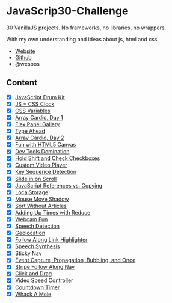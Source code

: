 # JavaScrip30-Challenge

30 VanillaJS projects. No frameworks, no libraries, no wrappers.

With my own understanding and ideas about js, html and css

- [Website](https://javascript30.com/) 
- [Github](https://github.com/wesbos/JavaScript30)
- @wesbos

## Content
 - [x] [JavaScript Drum Kit](https://github.com/zzkzzzz/JavaScript30-Challenge/tree/master/01%20-%20Drum%20Kit)
 - [x] [JS + CSS Clock](https://github.com/zzkzzzz/JavaScript30-Challenge/tree/master/02%20-%20JS%20and%20CSS%20Clock)
 - [x] [CSS Variables](https://github.com/zzkzzzz/JavaScript30-Challenge/tree/master/03%20-%20CSS%20Variables)
 - [x] [Array Cardio, Day 1](https://github.com/zzkzzzz/JavaScript30-Challenge/tree/master/04%20-%20Array%20Cardio%20Day%201)
 - [x] [Flex Panel Gallery](https://github.com/zzkzzzz/JavaScript30-Challenge/tree/master/05%20-%20Flex%20Panel%20Gallery)
 - [x] [Type Ahead](https://github.com/zzkzzzz/JavaScript30-Challenge/tree/master/06%20-%20Type%20Ahead)
 - [x] [Array Cardio, Day 2](https://github.com/zzkzzzz/JavaScript30-Challenge/tree/master/07%20-%20Array%20Cardio%20Day%202)
 - [x] [Fun with HTML5 Canvas](https://github.com/zzkzzzz/JavaScript30-Challenge/tree/master/08%20-%20Fun%20with%20HTML5%20Canvas)
 - [x] [Dev Tools Domination](https://github.com/zzkzzzz/JavaScript30-Challenge/tree/master/09%20-%20Dev%20Tools%20Domination)
 - [x] [Hold Shift and Check Checkboxes](https://github.com/zzkzzzz/JavaScript30-Challenge/tree/master/10%20-%20Hold%20Shift%20and%20Check%20Checkboxes)
 - [x] [Custom Video Player](https://github.com/zzkzzzz/JavaScript30-Challenge/tree/master/11%20-%20Custom%20Video%20Player)
 - [x] [Key Sequence Detection](https://github.com/zzkzzzz/JavaScript30-Challenge/tree/master/12%20-%20Key%20Sequence%20Detection)
 - [x] [Slide in on Scroll](https://github.com/zzkzzzz/JavaScript30-Challenge/tree/master/13%20-%20Slide%20in%20on%20Scroll)
 - [x] [JavaScript References vs. Copying](https://github.com/zzkzzzz/JavaScript30-Challenge/tree/master/14%20-%20JavaScript%20References%20VS%20Copying)
 - [x] [LocalStorage](https://github.com/zzkzzzz/JavaScript30-Challenge/tree/master/15%20-%20LocalStorage)
 - [x] [Mouse Move Shadow](https://github.com/zzkzzzz/JavaScript30-Challenge/tree/master/16%20-%20Mouse%20Move%20Shadow)
 - [x] [Sort Without Articles](https://github.com/zzkzzzz/JavaScript30-Challenge/tree/master/17%20-%20Sort%20Without%20Articles)
 - [x] [Adding Up Times with Reduce](https://github.com/zzkzzzz/JavaScript30-Challenge/tree/master/18%20-%20Adding%20Up%20Times%20with%20Reduce)
 - [x] [Webcam Fun](https://github.com/zzkzzzz/JavaScript30-Challenge/tree/master/19%20-%20Webcam%20Fun)
 - [x] [Speech Detection](https://github.com/zzkzzzz/JavaScript30-Challenge/tree/master/20%20-%20Speech%20Detection)
 - [x] [Geolocation](https://github.com/zzkzzzz/JavaScript30-Challenge/tree/master/21%20-%20Geolocation)
 - [x] [Follow Along Link Highlighter](https://github.com/zzkzzzz/JavaScript30-Challenge/tree/master/22%20-%20Follow%20Along%20Link%20Highlighter)
 - [x] [Speech Synthesis](https://github.com/zzkzzzz/JavaScript30-Challenge/tree/master/23%20-%20Speech%20Synthesis)
 - [x] [Sticky Nav](https://github.com/zzkzzzz/JavaScript30-Challenge/tree/master/24%20-%20Sticky%20Nav)
 - [x] [Event Capture, Propagation, Bubbling, and Once](https://github.com/zzkzzzz/JavaScript30-Challenge/tree/master/25%20-%20Event%20Capture%2C%20Propagation%2C%20Bubbling%20and%20Once)
 - [x] [Stripe Follow Along Nav](https://github.com/zzkzzzz/JavaScript30-Challenge/tree/master/26%20-%20Stripe%20Follow%20Along%20Nav)
 - [x] [Click and Drag](https://github.com/zzkzzzz/JavaScript30-Challenge/tree/master/27%20-%20Click%20and%20Drag)
 - [x] [Video Speed Controller](https://github.com/zzkzzzz/JavaScript30-Challenge/tree/master/28%20-%20Video%20Speed%20Controller)
 - [x] [Countdown Timer](https://github.com/zzkzzzz/JavaScript30-Challenge/tree/master/29%20-%20Countdown%20Timer)
 - [x] [Whack A Mole](https://github.com/zzkzzzz/JavaScript30-Challenge/tree/master/30%20-%20Whack%20A%20Mole)
